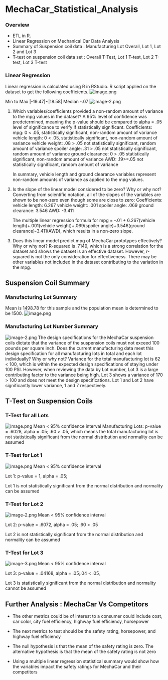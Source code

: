 # MechaCar_Statistical_Analysis

### Overview
- ETL in R.
- Linear Regression on Mechanical Car Data Analysis
- Summary of Suspension coil data : Manufacturing Lot Overall, Lot 1, Lot 2 and Lot 3
- T-test on suspension coil data set : Overall T-Test, Lot 1 T-test, Lot 2 T-test, Lot 3 T-test

### Linear Regression
Linear regression is calculated using R in RStudio.
R script applied on the dataset to get the following coefficients.
![image.png](attachment:image.png)

Min to Max |-19.47|~|18.58|
Median -.07
![image-2.png](attachment:image-2.png)

1. Which variables/coefficients provided a non-random amount of variance to the mpg values in the dataset?
   A 95% level of confidence was predetermined, meaning the p-value should be compared to alpha = .05 level of significance to verify if statistically significant.
   Coefficients:
   mpg: 0 < .05, statistically significant, non-random amount of variance
   vehicle length: 0 < .05, statistically significant, non-random amount of variance
   vehicle weight: .08 > .05 not statistically significant, random amount of variance
   spoiler angle: .31 > .05 not statistically significant, random amount of variance
   ground clearance: 0 > .05 statistically significant, non-random amount of variance
   AWD: .19>=.05 not statistically significant, random amount of variance

   In summary, vehicle length and ground clearance variables represent non-random amounts of variance as applied to the mpg values.



2. Is the slope of the linear model considered to be zero? Why or why not?
   Converting from scientific notation, all of the slopes of the variables are shown to be non-zero even though some are close  to zero:
   Coefficients:
   vehicle length: 6.267
   vehicle weight: .001
   spoiler angle: .069
   ground clearance: 3.546
   AWD: -3.411

   The multiple linear regression formula for mpg = -.01 + 6.267(vehicle length)+.001(vehicle weight)+.069(spoiler angle)+3.546(ground clearance)-3.411(AWD), which results in a non-zero slope.



3. Does this linear model predict mpg of MechaCar prototypes effectively? Why or why not?
   R-squared is .7149, which is a strong correlation for the dataset and shows the dataset is an effective dataset. However, r-    squared is not the only consideration for effectiveness. There may be other variables not included in the dataset     contributing to the variation in the mpg.

## Suspension Coil Summary
### Manufacturing Lot Summary
Mean is 1498.78 for this sample and the population mean is determined to be 1500.
![image.png](attachment:image.png)

### Manufacturing Lot Number Summary
![image-2.png](attachment:image-2.png)
The design specifications for the MechaCar suspension coils dictate that the variance of the suspension coils must not exceed 100 pounds per square inch. 
Does the current manufacturing data meet this design specification for all manufacturing lots in total and each lot individually? Why or why not?
Variance for the total manufacturing lot is 62 < 100, which is within the expected design specifications of staying under 100 PSI. However, when reviewing the data by Lot number, Lot 3 is a large contributing factor to the variance being high. Lot 3 shows a variance of 170 > 100 and does not meet the design specifications. Lot 1 and Lot 2 have significantly lower variance, 1 and 7 respectively.

## T-Test on Suspension Coils

### T-Test for all Lots
![image.png](attachment:image.png)
Mean < 95% confidence interval
Manufacturing Lots: p-value = .6028, alpha = .05; .60 > .05, which means the total manufacturing lot is not statistically significant from the normal distribution and normality can be assumed

### T-Test for Lot 1
![image.png](attachment:image.png)
Mean < 95% confidence interval

Lot 1: p-value = 1, alpha = .05;

Lot 1 is not statistically significant from the normal distribution and normality can be assumed

### T-Test for Lot 2
![image-2.png](attachment:image-2.png)
Mean < 95% confidence interval

Lot 2: p-value = .6072, alpha = .05; .60 > .05 

Lot 2 is not statistically significant from the normal distribution and normality can be assumed

### T-Test for Lot 3
![image-3.png](attachment:image-3.png)
Mean < 95% confidence interval

Lot 3: p-value = .04168, alpha = .05;.04 < .05, 

Lot 3 is statistically significant from the normal distribution and normality cannot be assumed

## Further Analysis : MechaCar Vs Competitors

- The other metrics could be of interest to a consumer could include cost, car color, city fuel efficiency, highway fuel efficiency, horsepower

- The next metrics to test should be the safety rating, horsepower, and highway fuel efficiency

- The null hypothesis is that the mean of the safety rating is zero. The alternative hypothesis is that the mean of the safety rating is not zero

- Using a multiple linear regression statistical summary would show how the variables impact the safety ratings for MechaCar and their competitors
